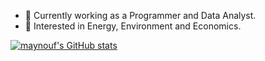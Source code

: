 - 🍞 Currently working as a Programmer and Data Analyst.
- 🌲 Interested in Energy, Environment and Economics.

[![maynouf's GitHub stats](https://github-readme-stats.vercel.app/api?username=maynouf&show_icons=true&theme=dark)](https://github.com/anuraghazra/github-readme-stats)
